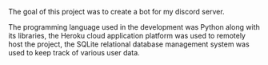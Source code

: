 The goal of this project was to create a bot for my discord server. 

The programming language used in the development was Python along with its libraries, the Heroku cloud application platform was used to remotely host the project, the SQLite relational database management system was used to keep track of various user data.
